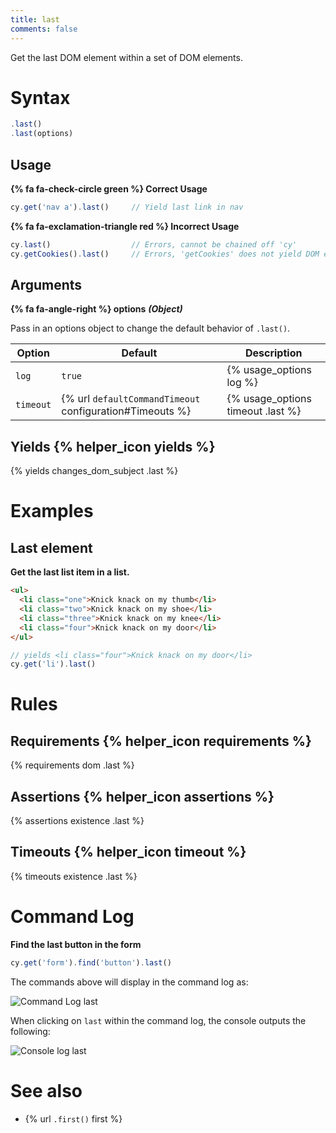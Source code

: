 ```yaml
---
title: last
comments: false
---
```


Get the last DOM element within a set of DOM elements.

# Syntax

```javascript
.last()
.last(options)
```

## Usage

**{% fa fa-check-circle green %} Correct Usage**

```javascript
cy.get('nav a').last()     // Yield last link in nav
```

**{% fa fa-exclamation-triangle red %} Incorrect Usage**

```javascript
cy.last()                  // Errors, cannot be chained off 'cy'
cy.getCookies().last()     // Errors, 'getCookies' does not yield DOM element
```

## Arguments

**{% fa fa-angle-right %} options**  ***(Object)***

Pass in an options object to change the default behavior of `.last()`.

Option | Default | Description
--- | --- | ---
`log` | `true` | {% usage_options log %}
`timeout` | {% url `defaultCommandTimeout` configuration#Timeouts %} | {% usage_options timeout .last %}

## Yields {% helper_icon yields %}

{% yields changes_dom_subject .last %}

# Examples

## Last element

**Get the last list item in a list.**

```html
<ul>
  <li class="one">Knick knack on my thumb</li>
  <li class="two">Knick knack on my shoe</li>
  <li class="three">Knick knack on my knee</li>
  <li class="four">Knick knack on my door</li>
</ul>
```

```javascript
// yields <li class="four">Knick knack on my door</li>
cy.get('li').last()
```

# Rules

## Requirements {% helper_icon requirements %}

{% requirements dom .last %}

## Assertions {% helper_icon assertions %}

{% assertions existence .last %}

## Timeouts {% helper_icon timeout %}

{% timeouts existence .last %}

# Command Log

**Find the last button in the form**

```javascript
cy.get('form').find('button').last()
```

The commands above will display in the command log as:

![Command Log last](/img/api/last/find-the-last-button-in-a-form.png)

When clicking on `last` within the command log, the console outputs the following:

![Console log last](/img/api/last/inspect-last-element-in-console.png)

# See also

- {% url `.first()` first %}
